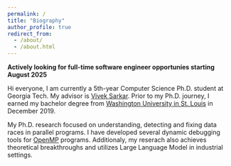 ```yaml
---
permalink: /
title: "Biography"
author_profile: true
redirect_from: 
  - /about/
  - /about.html
---
```


**Actively looking for full-time software engineer opportunies starting August 2025**

Hi everyone, I am currently a 5th-year Computer Science Ph.D. student at Georgia Tech. My advisor is [Vivek Sarkar](https://vsarkar.cc.gatech.edu/). Prior to my Ph.D. journey, I earned my bachelor degree from [Washington University in St. Louis](https://washu.edu/) in December 2019.

My Ph.D. research focused on understanding, detecting and fixing data races in parallel programs. I have developed several dynamic debugging tools for [OpenMP](https://www.openmp.org/) programs. Additionaly, my reserach also achieves theoretical breakthroughs and utilizes Large Language Model in industrial settings. 